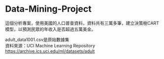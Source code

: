 # Data-Mining-Project
這個分析專案，使用美國的人口普查資料，資料共有三萬多筆，建立決策樹CART模型，以預測民眾的年收入是否超過五萬美金。

adult_data1001.csv是原始數據集  
資料來源：UCI Machine Learning Repository https://archive.ics.uci.edu/ml/datasets/adult

